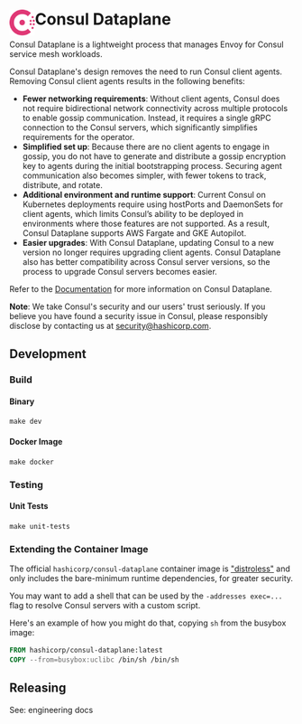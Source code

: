 <h1>
  <img src="./_doc/logo.svg" align="left" height="46px" alt="Consul logo"/>
  <span>Consul Dataplane</span>
</h1>

Consul Dataplane is a lightweight process that manages Envoy for Consul service mesh workloads.

Consul Dataplane's design removes the need to run Consul client agents. Removing Consul client
agents results in the following benefits:

- **Fewer networking requirements**: Without client agents, Consul does not require bidirectional
  network connectivity across multiple protocols to enable gossip communication. Instead, it
  requires a single gRPC connection to the Consul servers, which significantly simplifies
  requirements for the operator.
- **Simplified set up**: Because there are no client agents to engage in gossip, you do not have to
  generate and distribute a gossip encryption key to agents during the initial bootstrapping
  process. Securing agent communication also becomes simpler, with fewer tokens to track,
  distribute, and rotate.
- **Additional environment and runtime support**: Current Consul on Kubernetes deployments require
  using hostPorts and DaemonSets for client agents, which limits Consul’s ability to be deployed in
  environments where those features are not supported. As a result, Consul Dataplane supports AWS
  Fargate and GKE Autopilot.
- **Easier upgrades**: With Consul Dataplane, updating Consul to a new version no longer requires
  upgrading client agents. Consul Dataplane also has better compatibility across Consul server
  versions, so the process to upgrade Consul servers becomes easier.

Refer to the [Documentation](https://developer.hashicorp.com/consul/docs/connect/dataplane) for more
information on Consul Dataplane.

**Note**: We take Consul's security and our users' trust seriously. If you believe you have
found a security issue in Consul, please responsibly disclose by contacting us at
security@hashicorp.com.

## Development

### Build

#### Binary

```
make dev
```

#### Docker Image

```
make docker
```

### Testing

#### Unit Tests

```
make unit-tests
```

### Extending the Container Image

The official `hashicorp/consul-dataplane` container image is ["distroless"](https://github.com/GoogleContainerTools/distroless)
and only includes the bare-minimum runtime dependencies, for greater security.

You may want to add a shell that can be used by the `-addresses exec=...` flag
to resolve Consul servers with a custom script.

Here's an example of how you might do that, copying `sh` from the busybox image:

```Dockerfile
FROM hashicorp/consul-dataplane:latest
COPY --from=busybox:uclibc /bin/sh /bin/sh
```

## Releasing

See: engineering docs
